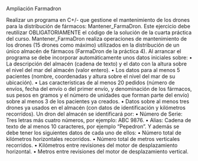 Ampliación Farmadron

Realizar un programa en C+/- que gestione el mantenimiento de los drones para la 
distribución de fármacos: Mantener_FarmaDron.
Este ejercicio debe reutilizar OBLIGATORIAMENTE el código de la solución de la 
cuarta práctica del curso.
Mantener_FarmaDron realiza operaciones de mantenimiento de los drones (15
drones como máximo) utilizados en la distribución de un único almacén de 
fármacos (FarmaDron de la práctica 4).
Al arrancar el programa se debe incorporar automáticamente unos datos iniciales 
sobre:
• La descripción del almacén (cadena de texto) y el dato con la altura sobre el 
nivel del mar del almacén (valor entero).
• Los datos para al menos 5 pacientes (nombre, coordenadas y altura sobre 
el nivel del mar de su ubicación).
• Las características de al menos 20 pedidos (número de envíos, fecha del 
envío o del primer envío, y denominación de los fármacos, sus pesos en 
gramos y el número de unidades que forman parte del envío) sobre al menos 
3 de los pacientes ya creados.
• Datos sobre al menos tres drones ya usados en el almacén (con datos de 
identificación y kilómetros recorridos).
Un dron del almacén se identificará por:
• Número de Serie: Tres letras más cuatro números, por ejemplo: ABC 9876.
• Alias: Cadena de texto de al menos 10 caracteres, por ejemplo “Pepedron”.
Y además se debe tener los siguientes datos de cada uno de ellos:
• Número total de kilómetros horizontales recorridos.
• Número total de metros verticales recorridos.
• Kilómetros entre revisiones del motor de desplazamiento horizontal.
• Metros entre revisiones del motor de desplazamiento vertical.
